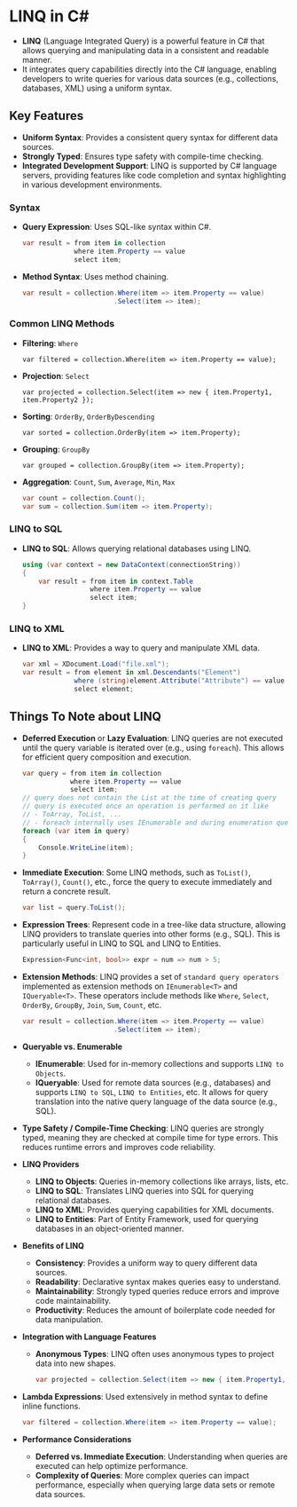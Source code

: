 # LINQ in C\#

- **LINQ** (Language Integrated Query) is a powerful feature in C# that allows querying and manipulating data in a consistent and readable manner.
- It integrates query capabilities directly into the C# language, enabling developers to write queries for various data sources (e.g., collections, databases, XML) using a uniform syntax.

## Key Features

- **Uniform Syntax**: Provides a consistent query syntax for different data sources.
- **Strongly Typed**: Ensures type safety with compile-time checking.
- **Integrated Development Support**: LINQ is supported by C# language servers, providing features like code completion and syntax highlighting in various development environments.

### Syntax

- **Query Expression**: Uses SQL-like syntax within C#.

  ```csharp
  var result = from item in collection
               where item.Property == value
               select item;
  ```

- **Method Syntax**: Uses method chaining.

  ```csharp
  var result = collection.Where(item => item.Property == value)
                         .Select(item => item);
  ```

### Common LINQ Methods

- **Filtering**: `Where`

  `var filtered = collection.Where(item => item.Property == value);`

- **Projection**: `Select`

  `var projected = collection.Select(item => new { item.Property1, item.Property2 });`

- **Sorting**: `OrderBy`, `OrderByDescending`

  `var sorted = collection.OrderBy(item => item.Property);`

- **Grouping**: `GroupBy`

  `var grouped = collection.GroupBy(item => item.Property);`

- **Aggregation**: `Count`, `Sum`, `Average`, `Min`, `Max`

  ```csharp
  var count = collection.Count();
  var sum = collection.Sum(item => item.Property);
  ```

### LINQ to SQL

- **LINQ to SQL**: Allows querying relational databases using LINQ.

  ```csharp
  using (var context = new DataContext(connectionString))
  {
      var result = from item in context.Table
                   where item.Property == value
                   select item;
  }
  ```

### LINQ to XML

- **LINQ to XML**: Provides a way to query and manipulate XML data.

  ```csharp
  var xml = XDocument.Load("file.xml");
  var result = from element in xml.Descendants("Element")
               where (string)element.Attribute("Attribute") == value
               select element;
  ```

## Things To Note about LINQ

- **Deferred Execution** or **Lazy Evaluation**: LINQ queries are not executed until the query variable is iterated over (e.g., using `foreach`). This allows for efficient query composition and execution.

  ```csharp
  var query = from item in collection
              where item.Property == value
              select item;
  // query does not contain the List at the time of creating query
  // query is executed once an operation is performed on it like
  // - ToArray, ToList, ...
  // - foreach internally uses IEnumerable and during enumeration query is executed and List is fetched
  foreach (var item in query)
  {
      Console.WriteLine(item);
  }
  ```

- **Immediate Execution**: Some LINQ methods, such as `ToList()`, `ToArray()`, `Count()`, etc., force the query to execute immediately and return a concrete result.

  ```csharp
  var list = query.ToList();
  ```

- **Expression Trees**: Represent code in a tree-like data structure, allowing LINQ providers to translate queries into other forms (e.g., SQL). This is particularly useful in LINQ to SQL and LINQ to Entities.

  ```csharp
  Expression<Func<int, bool>> expr = num => num > 5;
  ```

- **Extension Methods**: LINQ provides a set of `standard query operators` implemented as extension methods on `IEnumerable<T>` and `IQueryable<T>`. These operators include methods like `Where`, `Select`, `OrderBy`, `GroupBy`, `Join`, `Sum`, `Count`, etc.

  ```csharp
  var result = collection.Where(item => item.Property == value)
                         .Select(item => item);
  ```

- **Queryable vs. Enumerable**
  - **IEnumerable<T>**: Used for in-memory collections and supports `LINQ to Objects`.
  - **IQueryable<T>**: Used for remote data sources (e.g., databases) and supports `LINQ to SQL`, `LINQ to Entities`, etc. It allows for query translation into the native query language of the data source (e.g., SQL).

- **Type Safety / Compile-Time Checking**: LINQ queries are strongly typed, meaning they are checked at compile time for type errors. This reduces runtime errors and improves code reliability.

- **LINQ Providers**
  - **LINQ to Objects**: Queries in-memory collections like arrays, lists, etc.
  - **LINQ to SQL**: Translates LINQ queries into SQL for querying relational databases.
  - **LINQ to XML**: Provides querying capabilities for XML documents.
  - **LINQ to Entities**: Part of Entity Framework, used for querying databases in an object-oriented manner.

- **Benefits of LINQ**
  - **Consistency**: Provides a uniform way to query different data sources.
  - **Readability**: Declarative syntax makes queries easy to understand.
  - **Maintainability**: Strongly typed queries reduce errors and improve code maintainability.
  - **Productivity**: Reduces the amount of boilerplate code needed for data manipulation.

- **Integration with Language Features**
  - **Anonymous Types**: LINQ often uses anonymous types to project data into new shapes.

    ```csharp
    var projected = collection.Select(item => new { item.Property1, item.Property2 });
    ```

- **Lambda Expressions**: Used extensively in method syntax to define inline functions.

  ```csharp
  var filtered = collection.Where(item => item.Property == value);
  ```

- **Performance Considerations**
  - **Deferred vs. Immediate Execution**: Understanding when queries are executed can help optimize performance.
  - **Complexity of Queries**: More complex queries can impact performance, especially when querying large data sets or remote data sources.
